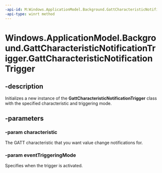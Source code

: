 ```yaml
---
-api-id: M:Windows.ApplicationModel.Background.GattCharacteristicNotificationTrigger.#ctor(Windows.Devices.Bluetooth.GenericAttributeProfile.GattCharacteristic,Windows.Devices.Bluetooth.Background.BluetoothEventTriggeringMode)
-api-type: winrt method
---
```


<!-- Method syntax.
public GattCharacteristicNotificationTrigger.GattCharacteristicNotificationTrigger(GattCharacteristic characteristic, BluetoothEventTriggeringMode eventTriggeringMode)
-->

# Windows.ApplicationModel.Background.GattCharacteristicNotificationTrigger.GattCharacteristicNotificationTrigger


## -description

Initializes a new instance of the **GattCharacteristicNotificationTrigger** class with the specified characteristic and triggering mode.

## -parameters

### -param characteristic

The GATT characteristic that you want value change notifications for.

### -param eventTriggeringMode

Specifies when the trigger is activated.

